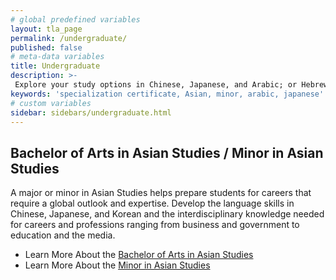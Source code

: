 ```yaml
---
# global predefined variables
layout: tla_page
permalink: /undergraduate/
published: false
# meta-data variables
title: Undergraduate
description: >-
 Explore your study options in Chinese, Japanese, and Arabic; or Hebrew, Hindiand Korean, at Temple University’s College of Liberal Arts.
keywords: 'specialization certificate, Asian, minor, arabic, japanese'
# custom variables
sidebar: sidebars/undergraduate.html  
---
```

## Bachelor of Arts in Asian Studies / Minor in Asian Studies
A major or minor in Asian Studies helps prepare students for careers that require a global outlook and expertise. Develop the language skills in Chinese, Japanese, and Korean and the interdisciplinary knowledge needed for careers and professions ranging from business and government to education and the media.

- Learn More About the [Bachelor of Arts in Asian Studies](https://www.temple.edu/academics/degree-programs/asian-studies-major-la-asst-ba)
- Learn More About the [Minor in Asian Studies](https://bulletin.temple.edu/undergraduate/liberal-arts/asian-studies/asian-studies-minor/)
